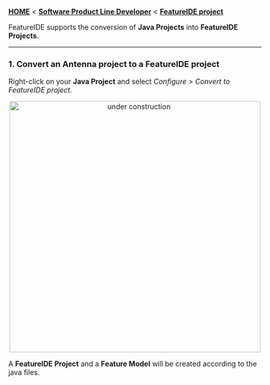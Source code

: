 <!-- Breadcrumb -->
[**HOME**](https://github.com/FeatureIDE/FeatureIDE/wiki) < [**Software Product Line Developer**](https://github.com/FeatureIDE/FeatureIDE/wiki/Software-Product-Line-Developer) < [**FeatureIDE project**](https://github.com/FeatureIDE/FeatureIDE/wiki/FeatureIDE-project)

<!-- Introduction -->
FeatureIDE supports the conversion of **Java Projects** into **FeatureIDE Projects**.

<!-- Content -->

***

### 1. Convert an Antenna project to a FeatureIDE project
Right-click on your **Java Project** and select _Configure > Convert to FeatureIDE project._

<td width="350px"> <p align="center">
<img height="500px" alt="under construction" src="https://raw.githubusercontent.com/wiki/FeatureIDE/FeatureIDE/Assets/FeatureHouseImport/Convertmenu.png">
</p></td>

A **FeatureIDE Project** and a **Feature Model** will be created according to the java files.